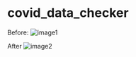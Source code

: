 # covid_data_checker

Before:
![image1](https://user-images.githubusercontent.com/62797124/108774836-30d0f480-7586-11eb-8a38-5f51f8179a61.png)

After
![image2](https://user-images.githubusercontent.com/62797124/108774939-5cec7580-7586-11eb-8080-a04f06f3b8a8.png)
